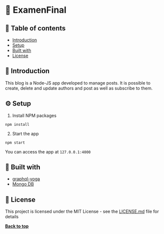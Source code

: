 #  :closed_book: ExamenFinal
## :memo: Table of contents

- [Introduction](#Introduction)
- [Setup](#Setup)
- [Built with](#Built-with)
- [License](#License)

##  :notebook: Introduction

This blog is a Node-JS app developed to manage posts. It is possible to create, delete and update authors and post as well as subscribe to them.

## :gear: Setup

1. Install NPM packages

```
npm install
```

2. Start the app

```
npm start
```

You can access the app at  ```127.0.0.1:4000```

## :wrench: Built with

- [graphql-yoga](https://www.npmjs.com/package/graphql-yoga)
- [Mongo DB](https://www.mongodb.com/cloud/atlas)

## :page_facing_up: License

This project is licensed under the MIT License - see the [LICENSE.md](https://github.com/LauraRgz/Recetario/blob/master/LICENSE.md) file for details

**[Back to top](#Table-of-contents)**
